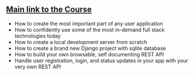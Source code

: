 ## [Main link to the Course](https://www.udemy.com/course/django-python/)

- How to create the most important part of any user application
- How to confidently use some of the most in-demand full stack technologies today
- How to create a local development server from scratch
- How to create a brand new Django project with sqlite database
- How to build your own browsable, self documenting REST API
- Handle user registration, login, and status updates in your app with your very own REST API
